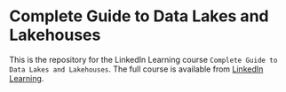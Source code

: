 # Complete Guide to Data Lakes and Lakehouses
This is the repository for the LinkedIn Learning course `Complete Guide to Data Lakes and Lakehouses`. The full course is available from [LinkedIn Learning][lil-course-url].

[0]: # (Replace these placeholder URLs with actual course URLs)

[lil-course-url]: https://www.linkedin.com/learning/
